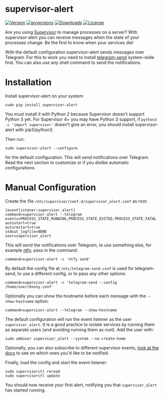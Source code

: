 # supervisor-alert

[![Version](https://img.shields.io/pypi/v/supervisor-alert.svg)](https://pypi.org/project/supervisor-alert/)
[![pyversions](https://img.shields.io/pypi/pyversions/supervisor-alert.svg)](https://pypi.org/project/supervisor-alert/)
[![Downloads](https://www.cpu.re/static/supervisor-alert/downloads.svg)](https://www.cpu.re/static/supervisor-alert/downloads-by-python-version.txt)
[![License](https://img.shields.io/pypi/l/supervisor-alert.svg)](https://github.com/rahiel/supervisor-alert/blob/master/LICENSE.txt)

Are you using [Supervisor](http://supervisord.org) to manage processes on a
server? With supervisor-alert you can receive messages when the state of your
processes change. Be the first to know when your services die!

With the default configuration supervisor-alert sends messages over Telegram.
For this to work you need to install [telegram-send][] system-wide first. You
can also use any shell command to send the notifications.

[telegram-send]: https://github.com/rahiel/telegram-send

# Installation

Install supervisor-alert on your system:
``` shell
sudo pip install supervisor-alert
```
You must install it with Python 2 because Supervisor doesn't support Python 3
yet. For Supervisor 4+ you may have Python 3 support, if `python3 -c 'import
supervisor'` doesn't give an error, you should install supervisor-alert with
pip3/python3.

Then run:
``` shell
sudo supervisor-alert --configure
```
for the default configuration. This will send notifications over Telegram. Read
the next section to customize or if you dislike automatic configurations.

# Manual Configuration

Create the file `/etc/supervisor/conf.d/supervisor_alert.conf` as root:
``` shell
[eventlistener:supervisor_alert]
command=supervisor-alert --telegram
events=PROCESS_STATE_RUNNING,PROCESS_STATE_EXITED,PROCESS_STATE_FATAL
autostart=true
autorestart=true
stdout_logfile=NONE
user=supervisor_alert
```

This will send the notifications over Telegram, to use something else, for
example [ntfy][], pass in the command:
``` shell
command=supervisor-alert -c 'ntfy send'
```

By default the config file at `/etc/telegram-send.conf` is used for
telegram-send, to use a different config, or to pass any other options:
``` shell
command=supervisor-alert -c 'telegram-send --config /home/user/bunny.conf'
```

Optionally you can show the hostname before each message with the
`--show-hostname` option:
``` shell
command=supervisor-alert --telegram --show-hostname
```

The default configuration will run the event listener as the user
`supervisor_alert`. It is a good practice to isolate services by running them as
separate users (and avoiding running them as root). Add the user with:
``` shell
sudo adduser supervisor_alert --system --no-create-home
```

Optionally, you can also subscribe to different supervisor events,
[look at the docs][events] to see on which ones you'd like to be notified.

Finally, load the config and start the event listener:

``` shell
sudo supervisorctl reread
sudo supervisorctl update
```

You should now receive your first alert, notifying you that `supervisor_alert`
has started running.

[ntfy]: https://github.com/dschep/ntfy
[events]: http://supervisord.org/events.html#event-types
